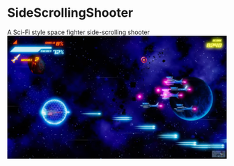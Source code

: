 # SideScrollingShooter
 A Sci-Fi style space fighter side-scrolling shooter
 ![title](Images/SSS.png)